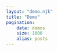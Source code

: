 ```yaml
---
layout: "demo.njk"
title: "Demo"
pagination:
    data: demos
    size: 1000
    alias: posts
---
```

